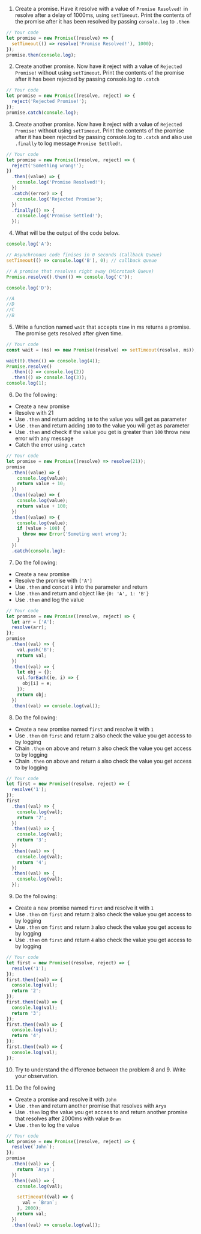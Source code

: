 1. Create a promise. Have it resolve with a value of `Promise Resolved!` in resolve after a delay of 1000ms, using `setTimeout`. Print the contents of the promise after it has been resolved by passing `console.log` to `.then`

```js
// Your code
let promise = new Promise((resolve) => {
  setTimeout(() => resolve('Promise Resolved!'), 1000);
});
promise.then(console.log);
```

2. Create another promise. Now have it reject with a value of `Rejected Promise!` without using `setTimeout`. Print the contents of the promise after it has been rejected by passing console.log to `.catch`

```js
// Your code
let promise = new Promise((resolve, reject) => {
  reject('Rejected Promise!');
});
promise.catch(console.log);
```

3. Create another promise. Now have it reject with a value of `Rejected Promise!` without using `setTimeout`. Print the contents of the promise after it has been rejected by passing console.log to `.catch` and also use `.finally` to log message `Promise Settled!`.

```js
// Your code
let promise = new Promise((resolve, reject) => {
  reject('Something wrong!');
})
  .then((value) => {
    console.log('Promise Resolved!');
  })
  .catch((error) => {
    console.log('Rejected Promise');
  })
  .finally(() => {
    console.log('Promise Settled!');
  });
```

4. What will be the output of the code below.

```js
console.log('A');

// Asynchronous code finises in 0 seconds (Callback Queue)
setTimeout(() => console.log('B'), 0); // callback queue

// A promise that resolves right away (Microtask Queue)
Promise.resolve().then(() => console.log('C'));

console.log('D');

//A
//D
//C
//B
```

5. Write a function named `wait` that accepts `time` in ms returns a promise. The promise gets resolved after given time.

```js
// Your code
const wait = (ms) => new Promise((resolve) => setTimeout(resolve, ms));

wait(0).then(() => console.log(4));
Promise.resolve()
  .then(() => console.log(2))
  .then(() => console.log(3));
console.log(1);
```

6. Do the following:

- Create a new promise
- Resolve with 21
- Use `.then` and return adding `10` to the value you will get as parameter
- Use `.then` and return adding `100` to the value you will get as parameter
- Use `.then` and check if the value you get is greater than `100` throw new error with any message
- Catch the error using `.catch`

```js
// Your code
let promise = new Promise((resolve) => resolve(21));
promise
  .then((value) => {
    console.log(value);
    return value + 10;
  })
  .then((value) => {
    console.log(value);
    return value + 100;
  })
  .then((value) => {
    console.log(value);
    if (value > 100) {
      throw new Error('Someting went wrong');
    }
  })
  .catch(console.log);
```

7. Do the following:

- Create a new promise
- Resolve the promise with `['A']`
- Use `.then` and concat `B` into the parameter and return
- Use `.then` and return and object like `{0: 'A', 1: 'B'}`
- Use `.then` and log the value

```js
// Your code
let promise = new Promise((resolve, reject) => {
  let arr = ['A'];
  resolve(arr);
});
promise
  .then((val) => {
    val.push('B');
    return val;
  })
  .then((val) => {
    let obj = {};
    val.forEach((e, i) => {
      obj[i] = e;
    });
    return obj;
  })
  .then((val) => console.log(val));
```

8. Do the following:

- Create a new promise named `first` and resolve it with `1`
- Use `.then` on `first` and return `2` also check the value you get access to by logging
- Chain `.then` on above and return `3` also check the value you get access to by logging
- Chain `.then` on above and return `4` also check the value you get access to by logging

```js
// Your code
let first = new Promise((resolve, reject) => {
  resolve('1');
});
first
  .then((val) => {
    console.log(val);
    return '2';
  })
  .then((val) => {
    console.log(val);
    return '3';
  })
  .then((val) => {
    console.log(val);
    return '4';
  })
  .then((val) => {
    console.log(val);
  });
```

9. Do the following:

- Create a new promise named `first` and resolve it with `1`
- Use `.then` on `first` and return `2` also check the value you get access to by logging
- Use `.then` on `first` and return `3` also check the value you get access to by logging
- Use `.then` on `first` and return `4` also check the value you get access to by logging

```js
// Your code
let first = new Promise((resolve, reject) => {
  resolve('1');
});
first.then((val) => {
  console.log(val);
  return '2';
});
first.then((val) => {
  console.log(val);
  return '3';
});
first.then((val) => {
  console.log(val);
  return '4';
});
first.then((val) => {
  console.log(val);
});
```

10. Try to understand the difference between the problem 8 and 9. Write your observation.

11. Do the following

- Create a promise and resolve it with `John`
- Use `.then` and return another promise that resolves with `Arya`
- Use `.then` log the value you get access to and return another promise that resolves after 2000ms with value `Bran`
- Use `.then` to log the value

```js
// Your code
let promise = new Promise((resolve, reject) => {
  resolve(`John`);
});
promise
  .then((val) => {
    return `Arya`;
  })
  .then((val) => {
    console.log(val);

    setTimeout((val) => {
      val = `Bran`;
    }, 2000);
    return val;
  })
  .then((val) => console.log(val));
```
